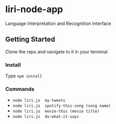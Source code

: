 # liri-node-app
Language Interpretation and Recognition Interface
## Getting Started
Clone the repo and  navigate to it in your terminal
### Install
Type 
```npm install```
### Commands
* ```node liri.js  my-tweets```
* ```node liri.js  spotify-this-song (song name)```
* ```node liri.js  movie-this (movie title)```
* ```node liri.js  do-what-it-says```
